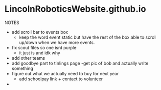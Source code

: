 # LincolnRoboticsWebsite.github.io
NOTES
- add scroll bar to events box
  - keep the word event static but have the rest of the box able to scroll up/down when we have more events.
- fix scout files so one isnt purple
   - it just is and idk why
- add other teams
- add goodbye part to tinlings page
-get pic of bob and actually write something
- figure out what we actually need to buy for next year
  - add schoolpay link + contact to volunteer
- 



